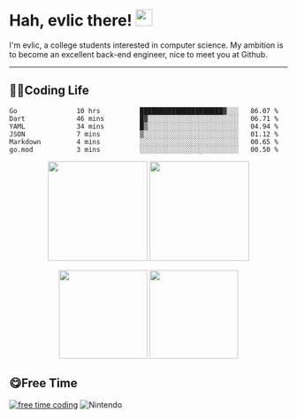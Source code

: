 # Hah, evlic there! <img src="https://evlic.github.io/dist/github-profile/wave.gif" width="30px">

I'm evlic, a college students interested in computer science. My ambition is to become an excellent back-end engineer, nice to meet you at Github.

---

## 👨‍💻Coding Life

<!--START_SECTION:waka-->

```text
Go               10 hrs          █████████████████████▓░░░   86.07 %
Dart             46 mins         █▓░░░░░░░░░░░░░░░░░░░░░░░   06.71 %
YAML             34 mins         █▒░░░░░░░░░░░░░░░░░░░░░░░   04.94 %
JSON             7 mins          ▒░░░░░░░░░░░░░░░░░░░░░░░░   01.12 %
Markdown         4 mins          ░░░░░░░░░░░░░░░░░░░░░░░░░   00.65 %
go.mod           3 mins          ░░░░░░░░░░░░░░░░░░░░░░░░░   00.50 %
```

<!--END_SECTION:waka-->
<div align='center' display='flex'>
        <img height='180px' src="http://github-readme-streak-stats.herokuapp.com?user=evlic&theme=bear&hide_border=true&date_format=%5BY.%5Dn.j">
        <img height='180px' src="https://stats.justsong.cn/api/leetcode?username=evlic&cn=true&theme=dark">
        <p></p>
        <img height='160px' src="https://github-readme-stats.vercel.app/api/top-langs/?username=evlic&theme=dark&layout=compact">
        <img height='160px' src="https://github-readme-stats.vercel.app/api?username=evlic&show_icons=true&theme=dark">
</div>


## 😋Free Time
[![free time coding](https://wakatime.com/badge/user/d9f55687-1fce-4083-8cda-b582dac59cb6.svg)](https://wakatime.com/@d9f55687-1fce-4083-8cda-b582dac59cb6) ![Nintendo](https://img.shields.io/badge/-Nintendo%20Switch-e60012?style=flat-square&logo=nintendo%20switch&logoColor=ffffff)

